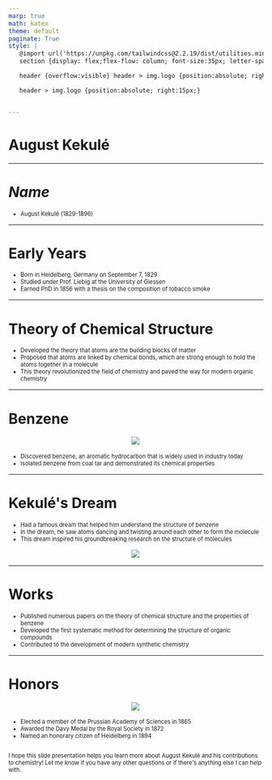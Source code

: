 ```yaml
---
marp: true
math: katex
theme: default
paginate: True
style: |
   @import url('https://unpkg.com/tailwindcss@2.2.19/dist/utilities.min.css');
   section {display: flex;flex-flow: column; font-size:35px; letter-spacing:1.4px;}

   header {overflow:visible} header > img.logo {position:absolute; right:15px;}

   header > img.logo {position:absolute; right:15px;}


---
```

<!-- backgroundColor: white -->
<!-- _class: lead -->

 # August Kekulé

---
<style scoped>p,li {font-size:0.96em}</style>

 # _Name_

- August Kekulé (1829-1896)

---
<style scoped>p,li {font-size:0.88em}</style>

 # Early Years
- Born in Heidelberg, Germany on September 7, 1829
- Studied under Prof. Liebig at the University of Giessen
- Earned PhD in 1856 with a thesis on the composition of tobacco smoke


---
<style scoped>p,li {font-size:0.88em}</style>

 # Theory of Chemical Structure
- Developed the theory that atoms are the building blocks of matter
- Proposed that atoms are linked by chemical bonds, which are strong enough to hold the atoms together in a molecule
- This theory revolutionized the field of chemistry and paved the way for modern organic chemistry


---
<style scoped>p,li {font-size:0.88em}</style>

 # Benzene
<div style="display: flex; flex: 1 1 auto; flex-flow: row; min-height: 0"><div style="display: flex; flex: 1 1 auto; justify-content: center;min-height:0;min-width:0; margin-bottom:0.1em;;margin-right:0.15em">
<img style='object-fit: contain; max-height:100%; max-width:100%; background-color: rgba(0,0,0,0);' src='https://upload.wikimedia.org/wikipedia/commons/thumb/f/f8/Historic_Benzene_Formulae_Kekul%C3%A9_%28original%29.png/220px-Historic_Benzene_Formulae_Kekul%C3%A9_%28original%29.png'/>
</div>
</div>

- Discovered benzene, an aromatic hydrocarbon that is widely used in industry today
- Isolated benzene from coal tar and demonstrated its chemical properties

---
<style scoped>p,li {font-size:0.84em}</style>

 # Kekulé's Dream
- Had a famous dream that helped him understand the structure of benzene
- In the dream, he saw atoms dancing and twisting around each other to form the molecule
- This dream inspired his groundbreaking research on the structure of molecules
<div style="display: flex; flex: 1 1 auto; flex-flow: row; min-height: 0"><div style="display: flex; flex: 1 1 auto; justify-content: center;min-height:0;min-width:0; margin-bottom:0.1em;;margin-right:0.15em">
<img style='object-fit: contain; max-height:100%; max-width:100%; background-color: rgba(0,0,0,0);' src='https://upload.wikimedia.org/wikipedia/commons/thumb/1/18/Ouroboros-benzene.svg/200px-Ouroboros-benzene.svg.png'/>
</div>
</div>


---
<style scoped>p,li {font-size:0.88em}</style>

 # Works

- Published numerous papers on the theory of chemical structure and the properties of benzene
- Developed the first systematic method for determining the structure of organic compounds
- Contributed to the development of modern synthetic chemistry

---
<style scoped>p,li {font-size:0.80em}</style>

 # Honors
<div style='flex:1 1 auto; min-height:0;' class="grid grid-cols-8 gap-4">
<div style='display:flex; flex-flow:column; min-height:0;' class="col-span-4">

<div style="display: flex; flex: 1 1 auto; flex-flow: row; min-height: 0"><div style="display: flex; flex: 1 1 auto; justify-content: center;min-height:0;min-width:0; margin-bottom:0.1em;;margin-right:0.15em">
<img style='object-fit: contain; max-height:100%; max-width:100%; background-color: rgba(0,0,0,0);' src='https://upload.wikimedia.org/wikipedia/commons/thumb/c/c9/Stamps_of_Germany_%28BRD%29_1964%2C_MiNr_440.jpg/220px-Stamps_of_Germany_%28BRD%29_1964%2C_MiNr_440.jpg'/>
</div>
</div>

</div>

<div style='display:flex; flex-flow:column; min-height:0;' class="col-span-4">

- Elected a member of the Prussian Academy of Sciences in 1865
- Awarded the Davy Medal by the Royal Society in 1872
- Named an honorary citizen of Heidelberg in 1894

I hope this slide presentation helps you learn more about August Kekulé and his contributions to chemistry! Let me know if you have any other questions or if there's anything else I can help with.
</div>

</div>
